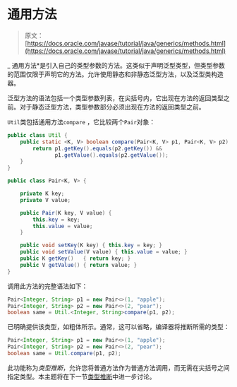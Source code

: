 # 通用方法

> 原文： [https://docs.oracle.com/javase/tutorial/java/generics/methods.html](https://docs.oracle.com/javase/tutorial/java/generics/methods.html)

_ 通用方法*是引入自己的类型参数的方法。这类似于声明泛型类型，但类型参数的范围仅限于声明它的方法。允许使用静态和非静态泛型方法，以及泛型类构造器。

泛型方法的语法包括一个类型参数列表，在尖括号内，它出现在方法的返回类型之前。对于静态泛型方法，类型参数部分必须出现在方法的返回类型之前。

`Util`类包括通用方法`compare` ，它比较两个`Pair`对象：

```java
public class Util {
    public static <K, V> boolean compare(Pair<K, V> p1, Pair<K, V> p2) {
        return p1.getKey().equals(p2.getKey()) &&
               p1.getValue().equals(p2.getValue());
    }
}

public class Pair<K, V> {

    private K key;
    private V value;

    public Pair(K key, V value) {
        this.key = key;
        this.value = value;
    }

    public void setKey(K key) { this.key = key; }
    public void setValue(V value) { this.value = value; }
    public K getKey()   { return key; }
    public V getValue() { return value; }
}

```

调用此方法的完整语法如下：

```java
Pair<Integer, String> p1 = new Pair<>(1, "apple");
Pair<Integer, String> p2 = new Pair<>(2, "pear");
boolean same = Util.<Integer, String>compare(p1, p2);

```

已明确提供该类型，如粗体所示。通常，这可以省略，编译器将推断所需的类型：

```java
Pair<Integer, String> p1 = new Pair<>(1, "apple");
Pair<Integer, String> p2 = new Pair<>(2, "pear");
boolean same = Util.compare(p1, p2);

```

此功能称为*类型推断*，允许您将普通方法作为普通方法调用，而无需在尖括号之间指定类型。本主题将在下一节[类型推断](genTypeInference.html)中进一步讨论。